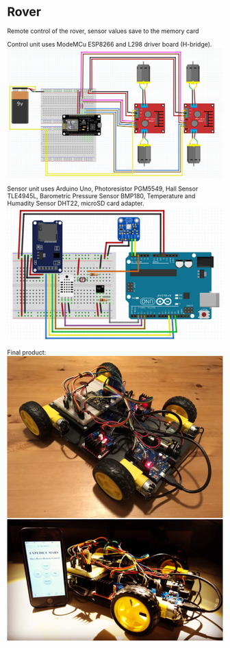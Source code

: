 # Rover
Remote control of the rover, sensor values save to the memory card

Control unit uses ModeMCu ESP8266 and L298 driver board (H-bridge).
![alt text](https://github.com/Mettage/Rover/blob/master/Rover_Control.PNG)

Sensor unit uses Arduino Uno, Photoresistor PGM5549, Hall Sensor TLE4945L, Barometric Pressure Sensor BMP180, Temperature and Humadity Sensor DHT22, microSD card adapter.
![alt text](https://github.com/Mettage/Rover/blob/master/Rover_Sensor.PNG)

Final product:
![alt text](https://github.com/Mettage/Rover/blob/master/rover2.jpg)
![alt text](https://github.com/Mettage/Rover/blob/master/rover1.jpg)
